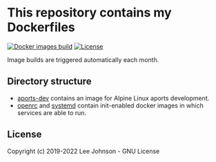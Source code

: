# This repository contains my Dockerfiles

[![Docker images build](https://github.com/j8r/dockerfiles/actions/workflows/build.yml/badge.svg)](https://github.com/j8r/dockerfiles/actions/workflows/build.yml)
[![License](https://img.shields.io/badge/license-GPLv3-brightgreen.svg?style=flat)](LICENSE)

Image builds are triggered automatically each month.

## Directory structure

- [aports-dev](./aports-dev) contains an image for Alpine Linux aports development.
- [openrc](./openrc) and [systemd](./systemd) contain init-enabled docker images in which services are able to run.

## License

Copyright (c) 2019-2022 Lee Johnson - GNU License
